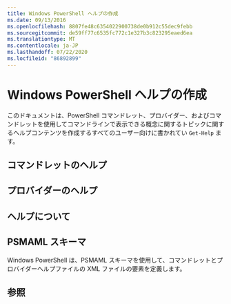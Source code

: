 ```yaml
---
title: Windows PowerShell ヘルプの作成
ms.date: 09/13/2016
ms.openlocfilehash: 8807fe48c6354022900738de0b912c55dec9febb
ms.sourcegitcommit: de59ff77c6535fc772c1e327b3c823295eaed6ea
ms.translationtype: MT
ms.contentlocale: ja-JP
ms.lasthandoff: 07/22/2020
ms.locfileid: "86892899"
---
```

# <a name="writing-windows-powershell-help"></a>Windows PowerShell ヘルプの作成

このドキュメントは、PowerShell コマンドレット、プロバイダー、およびコマンドレットを使用してコマンドラインで表示できる概念に関するトピックに関するヘルプコンテンツを作成するすべてのユーザー向けに書かれてい `Get-Help` ます。

## <a name="cmdlet-help"></a>コマンドレットのヘルプ

## <a name="provider-help"></a>プロバイダーのヘルプ

## <a name="about-help"></a>ヘルプについて

## <a name="psmaml-schema"></a>PSMAML スキーマ

 Windows PowerShell は、PSMAML スキーマを使用して、コマンドレットとプロバイダーヘルプファイルの XML ファイルの要素を定義します。

## <a name="see-also"></a>参照
